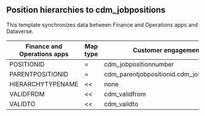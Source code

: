 ## Position hierarchies to cdm_jobpositions

This template synchronizes data between Finance and Operations apps and Dataverse.

Finance and Operations apps | Map type | Customer engagement apps | Default value
---|---|---|---
POSITIONID | = | cdm_jobpositionnumber | 
PARENTPOSITIONID | = | cdm_parentjobpositionid.cdm_jobpositionnumber | 
HIERARCHYTYPENAME | << | none | Line
VALIDFROM | << | cdm_validfrom | 
VALIDTO | << | cdm_validto | 
